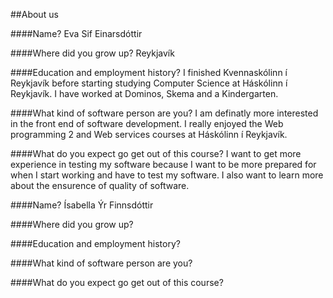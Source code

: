 ##About us

####Name?
Eva Sif Einarsdóttir

####Where did you grow up?
Reykjavík

####Education and employment history?
I finished Kvennaskólinn í Reykjavík before starting studying Computer Science at Háskólinn í Reykjavík.
I have worked at Dominos, Skema and a Kindergarten. 

####What kind of software person are you?
I am definatly more interested in the front end of software development. I really enjoyed the Web programming 2 and Web services courses at Háskólinn í Reykjavík. 

####What do you expect go get out of this course?
I want to get more experience in testing my software because I want to be more prepared for when I start working and have to test my software. I also want to learn more about the ensurence of quality of software. 

####Name?
Ísabella Ýr Finnsdóttir

####Where did you grow up?


####Education and employment history?

####What kind of software person are you?


####What do you expect go get out of this course?



